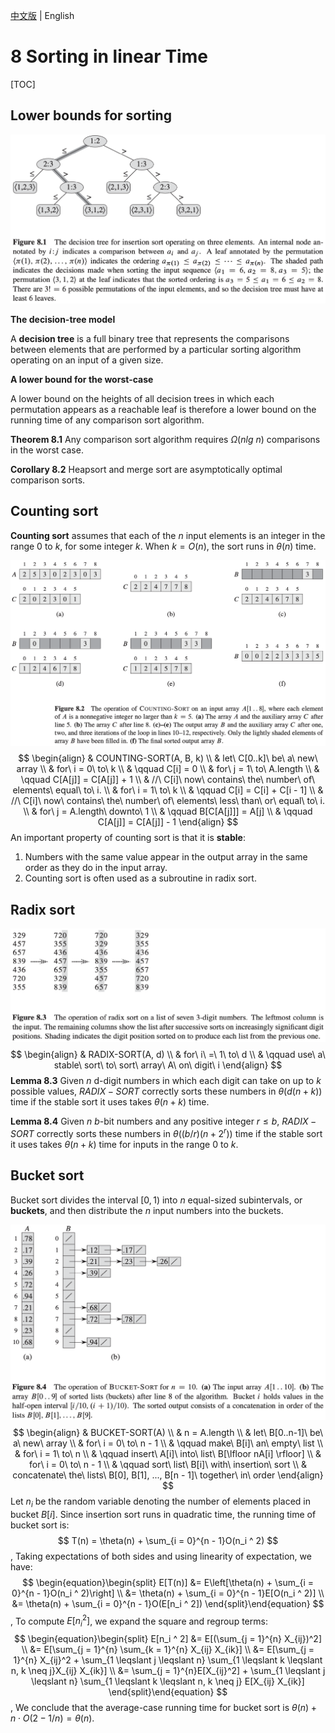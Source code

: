 [中文版](chapter8_zh.md) | English

# 8 Sorting in linear Time

[TOC]



## Lower bounds for sorting

![8_1](res/8_1.png)

**The decision-tree model**

A **decision tree** is a full binary tree that represents the comparisons between elements that are performed by a particular sorting algorithm operating on an input of a given size.

**A lower bound for the worst-case**

A lower bound on the heights of all decision trees in which each permutation appears as a reachable leaf is therefore a lower bound on the running time of any comparison sort algorithm.

**Theorem 8.1** Any comparison sort algorithm requires $\Omega(n lg\ n)$ comparisons in the worst case.

**Corollary 8.2** Heapsort and merge sort are asymptotically optimal comparison sorts.



## Counting sort

**Counting sort** assumes that each of the $n$ input elements is an integer in the range $0$ to $k$, for some integer $k$. When $k = O(n)$, the sort runs in $\theta(n)$ time.

![8_2](res/8_2.png)
$$
\begin{align}
& COUNTING-SORT(A, B, k) \\
& let\ C[0..k]\ be\ a\ new\ array \\
& for\ i = 0\ to\ k \\
& \qquad C[i] = 0 \\
& for\ j = 1\ to\ A.length \\
& \qquad C[A[j]] = C[A[j]] + 1 \\
& //\ C[i]\ now\ contains\ the\ number\ of\ elements\ equal\ to\ i. \\
& for\ i = 1\ to\ k \\
& \qquad C[i] = C[i] + C[i - 1] \\
& //\ C[i]\ now\ contains\ the\ number\ of\ elements\ less\ than\ or\ equal\ to\ i. \\
& for\ j = A.length\ downto\ 1 \\
& \qquad B[C[A[j]]] = A[j] \\
& \qquad C[A[j]] = C[A[j]] - 1
\end{align}
$$
An important property of counting sort is that it is **stable**: 

1. Numbers with the same value appear in the output array in the same order as they do in the input array.
2. Counting sort is often used as a subroutine in radix sort.



## Radix sort

![8_3](res/8_3.png)
$$
\begin{align}
& RADIX-SORT(A, d) \\
& for\ i\ =\ 1\ to\ d \\
& \qquad use\ a\ stable\ sort\ to\ sort\ array\ A\ on\ digit\ i
\end{align}
$$
**Lemma 8.3** Given $n$ d-digit numbers in which each digit can take on up to $k$ possible values, $RADIX-SORT$ correctly sorts these numbers in $\theta(d(n + k))$ time if the stable sort it uses takes $\theta(n + k)$ time.

**Lemma 8.4** Given $n$ $b$-bit numbers and any positive integer $r \leq b$, $RADIX-SORT$ correctly sorts these numbers in $\theta((b/r)(n + 2^r))$ time if the stable sort it uses takes $\theta(n + k)$ time for inputs in the range $0$ to $k$.



## Bucket sort

Bucket sort divides the interval $[0, 1)$ into $n$ equal-sized subintervals, or **buckets**, and then distribute the $n$ input numbers into the buckets.

![8_4](res/8_4.png)
$$
\begin{align}
& BUCKET-SORT(A) \\
& n = A.length \\
& let\ B[0..n-1]\ be\ a\ new\ array \\
& for\ i = 0\ to\ n - 1 \\
& \qquad make\ B[i]\ an\ empty\ list \\
& for\ i = 1\ to\ n \\
& \qquad insert\ A[i]\ into\ list\ B[\lfloor nA[i] \rfloor] \\
& for\ i = 0\ to\ n - 1 \\
& \qquad sort\ list\ B[i]\ with\ insertion\ sort \\
& concatenate\ the\ lists\ B[0], B[1], ..., B[n - 1]\ together\ in\ order
\end{align}
$$
Let $n_i$ be the random variable denoting the number of elements placed in bucket $B[i]$. Since insertion sort runs in quadratic time, the running time of bucket sort is:
$$
T(n) = \theta(n) + \sum_{i = 0}^{n - 1}O(n_i ^ 2)
$$
, Taking expectations of both sides and using linearity of expectation, we have:
$$
\begin{equation}\begin{split} 
E[T(n)] &= E\left[\theta(n) + \sum_{i = 0}^{n - 1}O(n_i ^ 2)\right] \\
&= \theta(n) + \sum_{i = 0}^{n - 1}E[O(n_i ^ 2)] \\
&= \theta(n) + \sum_{i = 0}^{n - 1}O(E[n_i ^ 2])
\end{split}\end{equation}
$$
, To compute $E[n_i ^ 2]$, we expand the square and regroup terms:
$$
\begin{equation}\begin{split} 
E[n_i ^ 2] &= E[(\sum_{j = 1}^{n} X_{ij})^2] \\
&= E[\sum_{j = 1}^{n} \sum_{k = 1}^{n} X_{ij} X_{ik}] \\
&= E[\sum_{j = 1}^{n} X_{ij}^2 + \sum_{1 \leqslant j \leqslant n} \sum_{1 \leqslant k \leqslant n, k \neq j}X_{ij} X_{ik}] \\
&= \sum_{j = 1}^{n}E[X_{ij}^2] + \sum_{1 \leqslant j \leqslant n} \sum_{1 \leqslant k \leqslant n, k \neq j} E[X_{ij} X_{ik}]
\end{split}\end{equation}
$$
, We conclude that the average-case running time for bucket sort is $\theta(n) + n \cdot O(2 - 1/n) = \theta(n)$.

